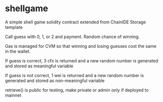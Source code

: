 # shellgame
A simple shell game solidity contract extended from ChainIDE Storage template

Call guess with 0, 1, or 2 and payment. Random chance of winning. 

Gas is managed for CVM so that winning and losing guesses cost the same in the wallet.

If guess is correct, 3 cfx is returned and a new random number is generated and stored as meaningful variable

If guess is not correct, 1 wei is returned and a new random number is generated and stored as non-meaningful variable

retrieve() is public for testing, make private or admin only if deployed to mainnet
